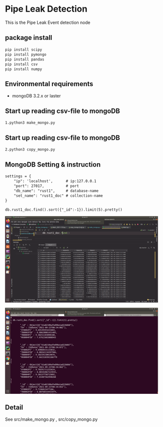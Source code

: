 # Pipe Leak Detection 
This is the Pipe Leak Event detection node

## package install
```
pip install scipy
pip install pymongo
pip install pandas
pip install csv
pip install numpy
```

## Environmental requirements
* mongoDB 3.2.x or laster

## Start up reading csv-file to mongoDB
```
1.python3 make_mongo.py
```
## Start up reading csv-file to mongoDB
```
2.python3 copy_mongo.py
```
## MongoDB Setting & instruction
```
settings = {
    "ip": 'localhost',      # ip:127.0.0.1
    "port": 27017,          # port
    "db_name": "rust1",     # database-name
    "set_name": "rust1_doc" # collection-name
}
```
```
db.rust1_doc.find().sort({"_id":-1}).limit(5).pretty()
```

![](./image/2.png)

![](./image/1.png)

## Detail
See src/make_mongo.py , src/copy_mongo.py

